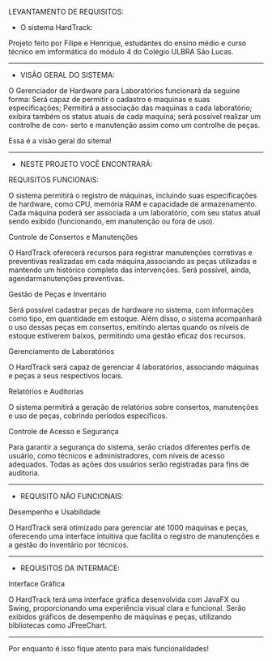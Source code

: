 LEVANTAMENTO DE REQUISITOS:

- O sistema HardTrack:

Projeto feito por Filipe e Henrique, estudantes do ensino médio e curso técnico em imformática do módulo 4 do Colégio ULBRA São Lucas.
______________________________________________________________________________________________________________________________________

- VISÃO GERAL DO SISTEMA:

O Gerenciador de Hardware para Laboratórios funcionará da seguine forma:
Será capaz de permitir o cadastro e maquinas e suas especificações;
Permitirá a associação das maquinas a cada laboratório; exibira também os
status atuais de cada maquina; será possível realizar um controlhe de con-
serto e manutenção assim como um controlhe de peças.

Essa é a visão geral do sitema!
__________________________________________________________________________

- NESTE PROJETO VOCÊ ENCONTRARÁ:

REQUISITOS FUNCIONAIS:

O sistema permitirá o registro de máquinas, incluindo suas especificações de hardware, como CPU, 
memória RAM e capacidade de armazenamento. 
Cada máquina poderá ser associada a um laboratório, com seu status atual sendo exibido 
(funcionando, em manutenção ou fora de uso).

Controle de Consertos e Manutenções

O HardTrack oferecerá recursos para registrar manutenções corretivas e preventivas realizadas em cada
máquina,associando as peças utilizadas e mantendo um histórico completo das intervenções. Será possível, ainda,
agendarmanutenções preventivas.

Gestão de Peças e Inventário

Será possível cadastrar peças de hardware no sistema, com informações como tipo, em quantidade em estoque. 
Além disso, o sistema acompanhará o uso dessas peças em consertos, emitindo alertas quando os níveis de estoque
estiverem baixos, permitindo uma gestão eficaz dos recursos.

Gerenciamento de Laboratórios

O HardTrack será capaz de gerenciar 4 laboratórios, associando máquinas e peças a seus respectivos locais. 

Relatórios e Auditorias

O sistema permitirá a geração de relatórios sobre consertos, manutenções e uso de peças, cobrindo períodos específicos.

Controle de Acesso e Segurança

Para garantir a segurança do sistema, serão criados diferentes perfis de usuário, como técnicos e administradores, com níveis de 
acesso adequados. Todas as ações dos usuários serão registradas para fins de auditoria.

___________________________________________________________________________________________________________________________________________

- REQUISITO NÃO FUNCIONAIS:

Desempenho e Usabilidade

O HardTrack será otimizado para gerenciar até 1000 máquinas e peças, oferecendo uma interface intuitiva que facilita 
o registro de manutenções e a gestão do inventário por técnicos.


___________________________________________________________________________________________________________________________________________

- REQUISITOS DA INTERMACE:

Interface Gráfica

O HardTrack terá uma interface gráfica desenvolvida com JavaFX ou Swing, proporcionando uma experiência visual clara e funcional. 
Serão exibidos gráficos de desempenho de máquinas e peças, utilizando bibliotecas como JFreeChart.
___________________________________________________________________________________________________________________________________________

Por enquanto é isso fique atento para mais funcionalidades!
